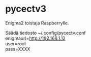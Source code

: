 # pycectv3

Enigma2 toistaja Raspberrylle.  
  
Säädä tiedosto ~/.config/pycectv.conf  
    enigmaurl=http://192.168.1.12  
    user=root  
    pass=XXXX  
      
      
